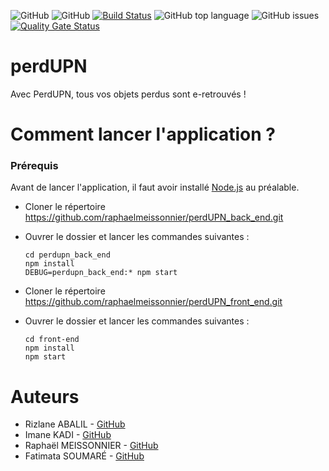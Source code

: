<img alt="GitHub" src="https://img.shields.io/github/license/raphaelmeissonnier/perdUPN_back_end"> <img alt="GitHub" src="https://img.shields.io/github/v/tag/raphaelmeissonnier/perdUPN_back_end?style=plastic"> [![Build Status](https://app.travis-ci.com/raphaelmeissonnier/perdUPN_back_end.svg?branch=main)](https://app.travis-ci.com/raphaelmeissonnier/perdUPN_back_end) <img alt="GitHub top language" src="https://img.shields.io/github/languages/top/raphaelmeissonnier/perdUPN_back_end"> <img alt="GitHub issues" src="https://img.shields.io/github/issues/raphaelmeissonnier/perdUPN_back_end">
[![Quality Gate Status](https://sonarcloud.io/api/project_badges/measure?project=raphaelmeissonnier_perdUPN_back_end&metric=alert_status)](https://sonarcloud.io/dashboard?id=raphaelmeissonnier_perdUPN_back_end)

# perdUPN
Avec PerdUPN, tous vos objets perdus sont e-retrouvés !


# Comment lancer l'application ? 

### Prérequis
Avant de lancer l'application, il faut avoir installé [Node.js](https://nodejs.org/en/) au préalable. 

* Cloner le répertoire https://github.com/raphaelmeissonnier/perdUPN_back_end.git
* Ouvrer le dossier et lancer les commandes suivantes :
    ```
    cd perdupn_back_end
    npm install 
    DEBUG=perdupn_back_end:* npm start
    ```

* Cloner le répertoire https://github.com/raphaelmeissonnier/perdUPN_front_end.git
* Ouvrer le dossier et lancer les commandes suivantes :
   ```
  cd front-end
  npm install 
  npm start
  ```

# Auteurs 
* Rizlane ABALIL - [GitHub](https://github.com/RizlaneAbalil)
* Imane KADI - [GitHub](https://github.com/ImnKadi)
* Raphaël MEISSONNIER - [GitHub](https://github.com/meissonnierraphael)
* Fatimata SOUMARÉ - [GitHub](https://github.com/fatilbss)
